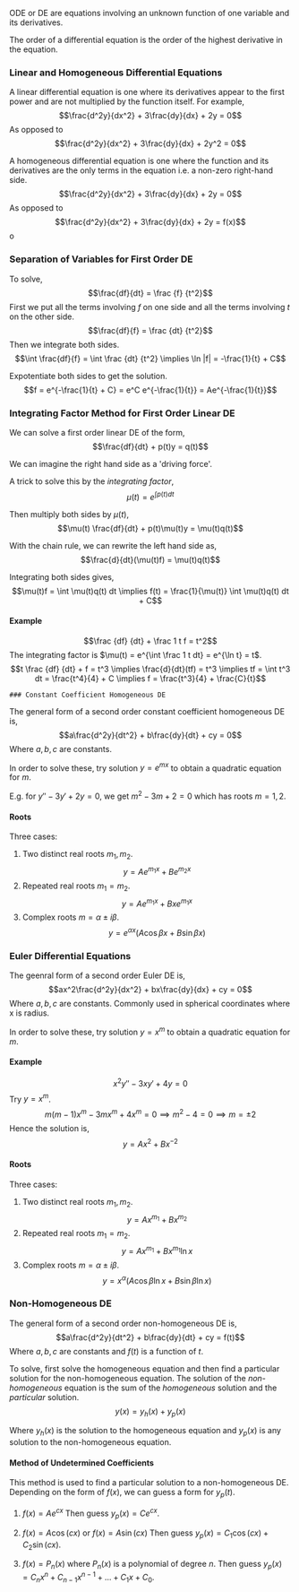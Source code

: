 ODE or DE are equations involving an unknown function of one variable and its derivatives.

The order of a differential equation is the order of the highest derivative in the equation.

### Linear and Homogeneous Differential Equations
A linear differential equation is one where its derivatives appear to the first power and are not multiplied by the function itself. For example,
$$\frac{d^2y}{dx^2} + 3\frac{dy}{dx} + 2y = 0$$
As opposed to
$$\frac{d^2y}{dx^2} + 3\frac{dy}{dx} + 2y^2 = 0$$

A homogeneous differential equation is one where the function and its derivatives are the only terms in the equation i.e. a non-zero right-hand side.
$$\frac{d^2y}{dx^2} + 3\frac{dy}{dx} + 2y = 0$$
As opposed to
$$\frac{d^2y}{dx^2} + 3\frac{dy}{dx} + 2y = f(x)$$o

### Separation of Variables for First Order DE
To solve,
$$\frac{df}{dt} = \frac {f} {t^2}$$
First we put all the terms involving $f$ on one side and all the terms involving $t$ on the other side.
$$\frac{df}{f} = \frac {dt} {t^2}$$
Then we integrate both sides.
$$\int \frac{df}{f} = \int \frac {dt} {t^2} \implies \ln |f| = -\frac{1}{t} + C$$

Expotentiate both sides to get the solution.
$$f = e^{-\frac{1}{t} + C} = e^C e^{-\frac{1}{t}} = Ae^{-\frac{1}{t}}$$

### Integrating Factor Method for First Order Linear DE
We can solve a first order linear DE of the form,
$$\frac{df}{dt} + p(t)y = q(t)$$

We can imagine the right hand side as a 'driving force'.

A trick to solve this by the *integrating factor*,
$$\mu(t) = e^{\int p(t) dt}$$

Then multiply both sides by $\mu(t)$,
$$\mu(t) \frac{df}{dt} + p(t)\mu(t)y = \mu(t)q(t)$$

With the chain rule, we can rewrite the left hand side as,
$$\frac{d}{dt}(\mu(t)f) = \mu(t)q(t)$$

Integrating both sides gives,
$$\mu(t)f = \int \mu(t)q(t) dt \implies f(t) = \frac{1}{\mu(t)} \int \mu(t)q(t) dt + C$$

#### Example
$$\frac {df} {dt} + \frac 1 t f = t^2$$
The integrating factor is $\mu(t) = e^{\int \frac 1 t dt} = e^{\ln t} = t$.
$$t \frac {df} {dt} + f = t^3 \implies \frac{d}{dt}(tf) = t^3 \implies tf = \int t^3 dt = \frac{t^4}{4} + C \implies f = \frac{t^3}{4} + \frac{C}{t}$$

	### Constant Coefficient Homogeneous DE
The general form of a second order constant coefficient homogeneous DE is,
$$a\frac{d^2y}{dt^2} + b\frac{dy}{dt} + cy = 0$$
Where $a, b, c$ are constants.

In order to solve these, try solution $y=e^{mx}$ to obtain a quadratic equation for $m$.

E.g. for $y'' - 3y' + 2y = 0$, we get $m^2 - 3m + 2 = 0$ which has roots $m=1, 2$.

#### Roots
Three cases:
1. Two distinct real roots $m_1, m_2$.
$$y = Ae^{m_1x} + Be^{m_2x}$$
2. Repeated real roots $m_1 = m_2$.
$$y = Ae^{m_1x} + Bxe^{m_1x}$$
3. Complex roots $m = \alpha \pm i\beta$.
$$y = e^{\alpha x}(A\cos \beta x + B\sin \beta x)$$

### Euler Differential Equations
The geenral form of a second order Euler DE is,
$$ax^2\frac{d^2y}{dx^2} + bx\frac{dy}{dx} + cy = 0$$
Where $a, b, c$ are constants.
Commonly used in spherical coordinates where x is radius.

In order to solve these, try solution $y=x^m$ to obtain a quadratic equation for $m$.

#### Example
$$x^2y'' - 3xy' + 4y = 0$$
Try $y=x^m$.
$$m(m-1)x^m - 3mx^m + 4x^m = 0 \implies m^2 - 4 = 0 \implies m = \pm 2$$
Hence the solution is,
$$y = Ax^2 + Bx^{-2}$$

#### Roots
Three cases:
1. Two distinct real roots $m_1, m_2$.
$$y = Ax^{m_1} + Bx^{m_2}$$
2. Repeated real roots $m_1 = m_2$.
$$y = Ax^{m_1} + Bx^{m_1}\ln x$$
3. Complex roots $m = \alpha \pm i\beta$.
$$y = x^{\alpha}(A\cos \beta \ln x + B\sin \beta \ln x)$$

### Non-Homogeneous DE
The general form of a second order non-homogeneous DE is,
$$a\frac{d^2y}{dt^2} + b\frac{dy}{dt} + cy = f(t)$$
Where $a, b, c$ are constants and $f(t)$ is a function of $t$.

To solve, first solve the homogeneous equation and then find a particular solution for the non-homogeneous equation.
The solution of the *non-homogeneous* equation is the sum of the *homogeneous* solution and the *particular* solution.
$$y(x) = y_h(x) + y_p(x)$$

Where $y_h(x)$ is the solution to the homogeneous equation and $y_p(x)$ is any solution to the non-homogeneous equation.

#### Method of Undetermined Coefficients
This method is used to find a particular solution to a non-homogeneous DE. Depending on the form of $f(x)$, we can guess a form for $y_p(t)$.

1. $f(x) = Ae^{cx}$
Then guess $y_p(x) = Ce^{cx}$.

2. $f(x) = A\cos(cx)$ or $f(x) = A\sin(cx)$
Then guess $y_p(x) = C_1\cos(cx) + C_2\sin(cx)$.

3. $f(x) = P_n(x)$ where $P_n(x)$ is a polynomial of degree $n$.
Then guess $y_p(x) = C_nx^n + C_{n-1}x^{n-1} + \ldots + C_1x + C_0$.
